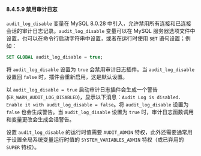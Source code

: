 #### 8.4.5.9 禁用审计日志

`audit_log_disable` 变量在 MySQL 8.0.28 中引入，允许禁用所有连接和已连接会话的审计日志记录。`audit_log_disable` 变量可以在 MySQL 服务器选项文件中设置，也可以在命令行启动字符串中设置，或者在运行时使用 `SET` 语句设置；例如：

```sql
SET GLOBAL audit_log_disable = true;
```

将 `audit_log_disable` 设置为 `true` 会禁用审计日志插件。当 `audit_log_disable` 设置回 `false` 时，插件会重新启用，这是默认设置。

以 `audit_log_disable = true` 启动审计日志插件会生成一个警告 (`ER_WARN_AUDIT_LOG_DISABLED`)，显示以下消息：`Audit Log is disabled. Enable it with audit_log_disable = false`。将 `audit_log_disable` 设置为 `false` 也会生成警告。当 `audit_log_disable` 设置为 `true` 时，审计日志函数调用和变量更改会生成会话警告。

设置 `audit_log_disable` 的运行时值需要 `AUDIT_ADMIN` 特权，此外还需要通常用于设置全局系统变量运行时值的 `SYSTEM_VARIABLES_ADMIN` 特权（或已弃用的 `SUPER` 特权）。